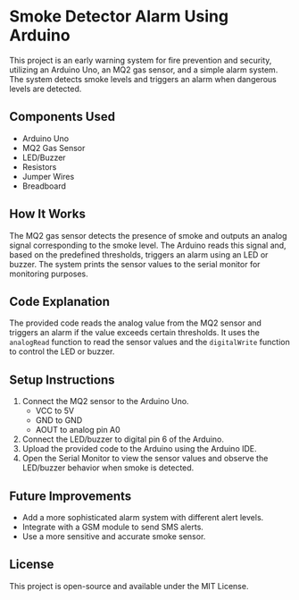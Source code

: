 # Smoke Detector Alarm Using Arduino

This project is an early warning system for fire prevention and security, utilizing an Arduino Uno, an MQ2 gas sensor, and a simple alarm system. The system detects smoke levels and triggers an alarm when dangerous levels are detected.

## Components Used
- Arduino Uno
- MQ2 Gas Sensor
- LED/Buzzer
- Resistors
- Jumper Wires
- Breadboard

## How It Works
The MQ2 gas sensor detects the presence of smoke and outputs an analog signal corresponding to the smoke level. The Arduino reads this signal and, based on the predefined thresholds, triggers an alarm using an LED or buzzer. The system prints the sensor values to the serial monitor for monitoring purposes.

## Code Explanation
The provided code reads the analog value from the MQ2 sensor and triggers an alarm if the value exceeds certain thresholds. It uses the `analogRead` function to read the sensor values and the `digitalWrite` function to control the LED or buzzer.

## Setup Instructions
1. Connect the MQ2 sensor to the Arduino Uno.
   - VCC to 5V
   - GND to GND
   - AOUT to analog pin A0
2. Connect the LED/buzzer to digital pin 6 of the Arduino.
3. Upload the provided code to the Arduino using the Arduino IDE.
4. Open the Serial Monitor to view the sensor values and observe the LED/buzzer behavior when smoke is detected.

## Future Improvements
- Add a more sophisticated alarm system with different alert levels.
- Integrate with a GSM module to send SMS alerts.
- Use a more sensitive and accurate smoke sensor.

## License
This project is open-source and available under the MIT License.
